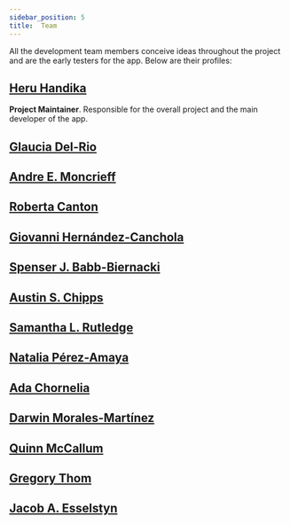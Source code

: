 ```yaml
---
sidebar_position: 5
title:  Team
---
```


All the development team members conceive ideas throughout the project and are the early testers for the app. Below are their profiles:

## [Heru Handika](https://hhandika.com/)

**Project Maintainer**. Responsible for the overall project and the main developer of the app.

## [Glaucia Del-Rio](https://www.gdel-rio.com/)

## [Andre E. Moncrieff](https://www.aemoncrieff.com/)

## [Roberta Canton](https://robertacanton.com/)

## [Giovanni Hernández-Canchola](https://scholar.google.com/citations?user=B6rbNOEAAAAJ)

## [Spenser J. Babb-Biernacki](https://scholar.google.com/citations?user=8hl2znQAAAAJ&hl=en&oi=ao)

## [Austin S. Chipps](https://scholar.google.com/citations?user=5w8sJyIAAAAJ&hl=en&oi=ao)

## [Samantha L. Rutledge](https://slrutledge.wordpress.com/)

## [Natalia Pérez-Amaya](https://www.nperez-amaya.com/)

## [Ada Chornelia](https://scholar.google.com/citations?user=DRDqstQAAAAJ&hl=en&oi=ao)

## [Darwin Morales-Martínez](https://scholar.google.com/citations?user=PJhU5VcAAAAJ&hl=en&oi=ao)

## [Quinn McCallum](https://quinnmccallum.com/)

## [Gregory Thom](https://www.thom-lab.org/)

## [Jacob A. Esselstyn](https://esselstyn.github.io/)
